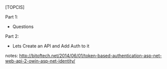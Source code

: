 [TOPCIS]

Part 1:
- Questions


Part 2: 
- Lets Create an API and Add Auth to it 

notes: 
http://bitoftech.net/2014/06/01/token-based-authentication-asp-net-web-api-2-owin-asp-net-identity/
